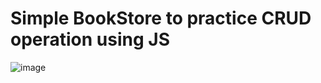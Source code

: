 # Simple BookStore to practice CRUD operation using JS 
![image](https://github.com/user-attachments/assets/3fd6cb72-507d-410c-9038-a238f2d38646)


